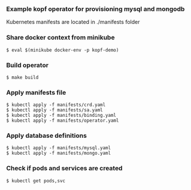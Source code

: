 ### Example kopf operator for provisioning mysql and mongodb ###

Kubernetes manifests are located in ./manifests folder

### Share docker context from minikube ###
`$ eval $(minikube docker-env -p kopf-demo)`

### Build operator ###
`$ make build`

### Apply manifests file ###
```
$ kubectl apply -f manifests/crd.yaml
$ kubectl apply -f manifests/sa.yaml
$ kubectl apply -f manifests/binding.yaml
$ kubectl apply -f manifests/operator.yaml
```

### Apply database definitions ###
```
$ kubectl apply -f manifests/mysql.yaml
$ kubectl apply -f manifests/mongo.yaml
```

### Check if pods and services are created ###
`$ kubectl get pods,svc`
